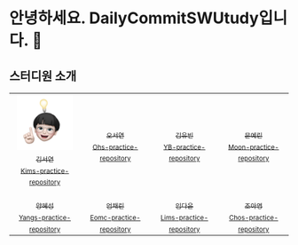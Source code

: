 # 안녕하세요. DailyCommitSWUtudy입니다. 👋


## 스터디원 소개
<table>
  <tr>
    <td align="center">
      <a href="https://github.com/seoyeon83">
        <img src="source/seoyeon83.png" width="100px;" alt=""/>
        <br />
        <sub>김서연</sub>
      </a>
        <br>
        <sub><a href="https://github.com/DailyCommitStudy/Kims-practice-repository">Kims-practice-repository</a></sub>
    </td>
    <td align="center">
      <a href="https://github.com/sohds">
        <img src="https://github.com/DailyCommitStudy/profile/source/sohds.png" width="100px;" alt=""/>
        <br />
        <sub>오서연</sub>
      </a>
        <br>
        <sub><a href="https://github.com/DailyCommitStudy/Ohs-practice-repository">Ohs-practice-repository</a></sub>
    </td>
    <td align="center">
      <a href="https://github.com/BEGOODDS">
        <img src="https://github.com/DailyCommitStudy/profile/source/BEGOODDS.png" width="100px;" alt=""/>
        <br />
        <sub>김유빈</sub>
      </a>
        <br>
        <sub><a href="https://github.com/DailyCommitStudy/YB-practice-repository">YB-practice-repository</a></sub>
    </td>
    <td align="center">
      <a href="https://github.com/Moon-ye-rin">
        <img src="https://github.com/DailyCommitStudy/profile/source/Moon-ye-rin.png" width="100px;" alt=""/>
        <br />
        <sub>문예린</sub>
      </a>
        <br>
        <sub><a href="https://github.com/DailyCommitStudy/Moon-practice-repository">Moon-practice-repository</a></sub>
    </td>
  </tr>
  <tr>
    <td align="center">
      <a href="https://github.com/hyesung322">
        <img src="https://github.com/DailyCommitStudy/profile/source/hyesung322.png" width="100px;" alt=""/>
        <br />
        <sub>양혜성</sub>
      </a>
        <br>
        <sub><a href="https://github.com/DailyCommitStudy/Kims-practice-repository">Yangs-practice-repository</a></sub>
    </td>
    <td align="center">
      <a href="https://github.com/cloveomr">
        <img src="https://github.com/DailyCommitStudy/profile/source/cloveomr.jpg" width="100px;" alt=""/>
        <br />
        <sub>엄채린</sub>
      </a>
        <br>
        <sub><a href="https://github.com/DailyCommitStudy/Eomc-practice-repository">Eomc-practice-repository</a></sub>
    </td>
    <td align="center">
      <a href="https://github.com/dyoon-23">
        <img src="https://github.com/DailyCommitStudy/profile/source/dyoon-23.png" width="100px;" alt=""/>
        <br />
        <sub>임다윤</sub>
      </a>
        <br>
        <sub><a href="https://github.com/DailyCommitStudy/Lims-practice-repository">Lims-practice-repository</a></sub>
    </td>
    <td align="center">
      <a href="https://github.com/cAhyoung">
        <img src="https://github.com/DailyCommitStudy/profile/source/cAhyoung.png" width="100px;" alt=""/>
        <br />
        <sub>조아영</sub>
      </a>
        <br>
        <sub><a href="https://github.com/DailyCommitStudy/Chos-practice-repository">Chos-practice-repository</a></sub>
    </td>
  </tr>
  <tr>
    </td>
  </tr>
</table>
</td>
